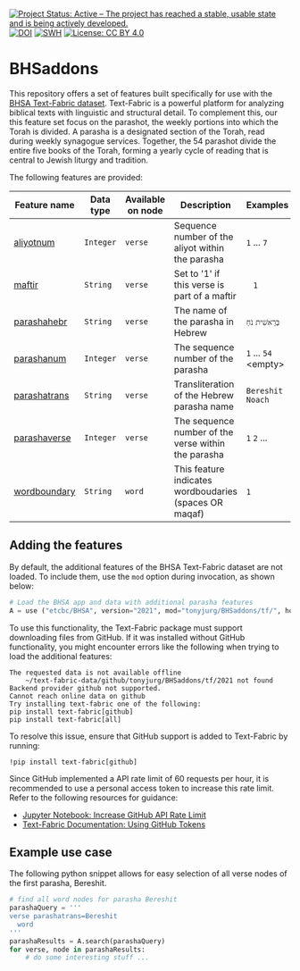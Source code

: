 [![Project Status: Active – The project has reached a stable, usable state and is being actively developed.](https://www.repostatus.org/badges/latest/active.svg)](https://www.repostatus.org/#active) [![DOI](https://zenodo.org/badge/DOI/10.5281/zenodo.14051603.svg)](https://doi.org/10.5281/zenodo.14051603) [![SWH](https://archive.softwareheritage.org/badge/origin/https://doi.org/10.5281/zenodo.14051603)](https://archive.softwareheritage.org/browse/origin/https://doi.org/10.5281/zenodo.14051603) [![License: CC BY 4.0](https://img.shields.io/badge/License-CC_BY_NC-lightgrey.svg)](https://creativecommons.org/licenses/by-nc/4.0/)




# BHSaddons

This repository offers a set of features built specifically for use with the [BHSA Text-Fabric dataset](https://etcbc.github.io/bhsa/). Text-Fabric is a powerful platform for analyzing biblical texts with linguistic and structural detail. To complement this, our this feature set focus on the parashot, the weekly portions into which the Torah is divided. A parasha is a designated section of the Torah, read during weekly synagogue services. Together, the 54 parashot divide the entire five books of the Torah, forming a yearly cycle of reading that is central to Jewish liturgy and tradition.

The following features are provided:

Feature name | Data type | Available on node | Description | Examples
---|---|---|---|---
[aliyotnum](docs/features/aliyotnum.md)| `Integer`| `verse` | Sequence number of the aliyot within the parasha | `1` ... `7` <span>` `</span>
[maftir](docs/features/maftir.md)|`String`| `verse` | Set to '1' if this verse is part of a maftir | <span>` `</span> `1`
[parashahebr](docs/features/parashahebr.md)|`String`| `verse` | The name of the parasha in Hebrew | `בְּרֵאשִׁית` `נֹחַ`
[parashanum](docs/features/parashanum.md)|`Integer`| `verse` | The sequence number of the parasha | `1` ... `54` &lt;empty&gt;
[parashatrans](docs/features/parashatrans.md)|`String`| `verse` | Transliteration of the Hebrew parasha name | `Bereshit` `Noach`
[parashaverse](docs/features/parashaverse.md)|`Integer`| `verse` | The sequence number of the verse within the parasha | `1` `2` ...
[wordboundary](docs/features/wordboundary.md)|`String`| `word` | This feature indicates wordboudaries (spaces OR maqaf)|  `1` <span>` `</span>


## Adding the features

By default, the additional features of the BHSA Text-Fabric dataset are not loaded. To include them, use the `mod` option during invocation, as shown below:

```python
# Load the BHSA app and data with additional parasha features
A = use ("etcbc/BHSA", version="2021", mod="tonyjurg/BHSaddons/tf/", hoist=globals())
```

To use this functionality, the Text-Fabric package must support downloading files from GitHub. If it was installed without GitHub functionality, you might encounter errors like the following when trying to load the additional features:

```
The requested data is not available offline
	~/text-fabric-data/github/tonyjurg/BHSaddons/tf/2021 not found
Backend provider github not supported.
Cannot reach online data on github
Try installing text-fabric one of the following:
pip install text-fabric[github]
pip install text-fabric[all]
```

To resolve this issue, ensure that GitHub support is added to Text-Fabric by running:

```
!pip install text-fabric[github]
```

Since GitHub implemented a API rate limit of 60 requests per hour, it is recommended to use a personal access token to increase this rate limit. Refer to the following resources for guidance:
- [Jupyter Notebook: Increase GitHub API Rate Limit](https://nbviewer.org/github/CenterBLC/N1904/blob/main/docs/tutorial/Increase_GitHub_rate_limit.ipynb)
- [Text-Fabric Documentation: Using GitHub Tokens](https://annotation.github.io/text-fabric/tf/advanced/repo.html#token-in-environment-variables)

## Example use case

The following python snippet allows for easy selection of all verse nodes of the first parasha, Bereshit.

```python
# find all word nodes for parasha Bereshit
parashaQuery = '''
verse parashatrans=Bereshit
  word
'''
parashaResults = A.search(parashaQuery)
for verse, node in parashaResults:
    # do some interesting stuff ...
```
  
